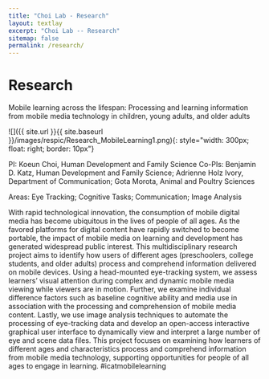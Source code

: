 ```yaml
---
title: "Choi Lab - Research"
layout: textlay
excerpt: "Choi Lab -- Research"
sitemap: false
permalink: /research/
---
```


# Research

Mobile learning across the lifespan: Processing and learning information from mobile media technology in children, young adults, and older adults

![]({{ site.url }}{{ site.baseurl }}/images/respic/Research_MobileLearning1.png){: style="width: 300px; float: right; border: 10px"}

PI: Koeun Choi, Human Development and Family Science
Co-PIs: Benjamin D. Katz, Human Development and Family Science; Adrienne Holz Ivory, Department of Communication; Gota Morota, Animal and Poultry Sciences

Areas: Eye Tracking; Cognitive Tasks; Communication; Image Analysis

With rapid technological innovation, the consumption of mobile digital media has become ubiquitous in the lives of people of all ages. As the favored platforms for digital content have rapidly switched to become portable, the impact of mobile media on learning and development has generated widespread public interest. This multidisciplinary research project aims to identify how users of different ages (preschoolers, college students, and older adults) process and comprehend information delivered on mobile devices. Using a head-mounted eye-tracking system, we assess learners’ visual attention during complex and dynamic mobile media viewing while viewers are in motion. Further, we examine individual difference factors such as baseline cognitive ability and media use in association with the processing and comprehension of mobile media content. Lastly, we use image analysis techniques to automate the processing of eye-tracking data and develop an open-access interactive graphical user interface to dynamically view and interpret a large number of eye and scene data files. This project focuses on examining how learners of different ages and characteristics process and comprehend information from mobile media technology, supporting opportunities for people of all ages to engage in learning. #icatmobilelearning
